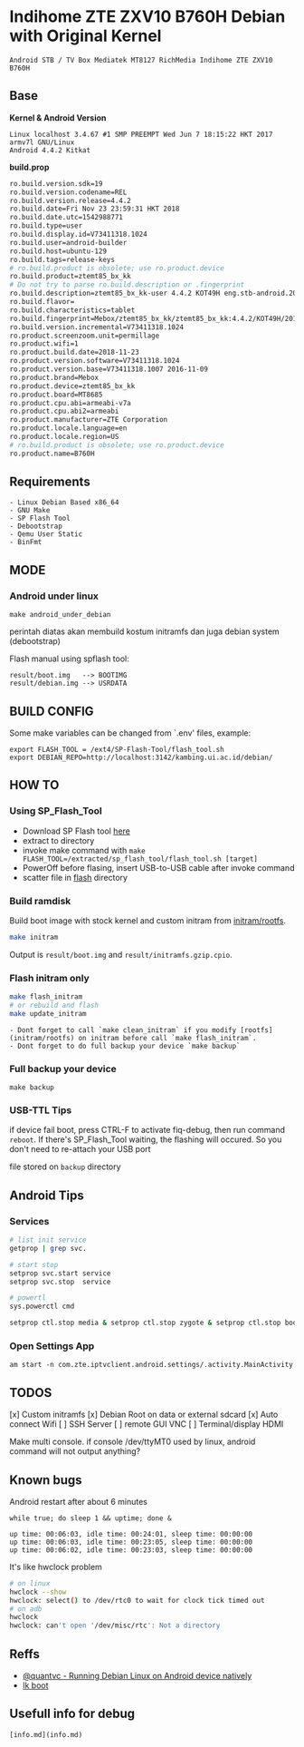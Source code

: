 # Indihome ZTE ZXV10 B760H Debian with Original Kernel

	Android STB / TV Box Mediatek MT8127 RichMedia Indihome ZTE ZXV10 B760H

## Base 

**Kernel & Android Version**
```
Linux localhost 3.4.67 #1 SMP PREEMPT Wed Jun 7 18:15:22 HKT 2017 armv7l GNU/Linux
Android 4.4.2 Kitkat

```
**build.prop**
``` bash
ro.build.version.sdk=19
ro.build.version.codename=REL
ro.build.version.release=4.4.2
ro.build.date=Fri Nov 23 23:59:31 HKT 2018
ro.build.date.utc=1542988771
ro.build.type=user
ro.build.display.id=V73411318.1024
ro.build.user=android-builder
ro.build.host=ubuntu-129
ro.build.tags=release-keys
# ro.build.product is obsolete; use ro.product.device
ro.build.product=ztemt85_bx_kk
# Do not try to parse ro.build.description or .fingerprint
ro.build.description=ztemt85_bx_kk-user 4.4.2 KOT49H eng.stb-android.20181123.235335 release-keys
ro.build.flavor=
ro.build.characteristics=tablet
ro.build.fingerprint=Mebox/ztemt85_bx_kk/ztemt85_bx_kk:4.4.2/KOT49H/20181123.235335:user/release-keys
ro.build.version.incremental=V73411318.1024
ro.product.screenzoom.unit=permillage
ro.product.wifi=1
ro.product.build.date=2018-11-23
ro.product.version.software=V73411318.1024
ro.product.version.base=V73411318.1007 2016-11-09
ro.product.brand=Mebox
ro.product.device=ztemt85_bx_kk
ro.product.board=MT8685
ro.product.cpu.abi=armeabi-v7a
ro.product.cpu.abi2=armeabi
ro.product.manufacturer=ZTE Corporation
ro.product.locale.language=en
ro.product.locale.region=US
# ro.build.product is obsolete; use ro.product.device
ro.product.name=B760H
```

## Requirements

	- Linux Debian Based x86_64
	- GNU Make
	- SP Flash Tool
	- Debootstrap
	- Qemu User Static
	- BinFmt

## MODE

### Android under linux

```
make android_under_debian
```
perintah diatas akan membuild kostum initramfs dan juga debian system (debootstrap)

Flash manual using spflash tool:
```
result/boot.img   --> BOOTIMG
result/debian.img --> USRDATA
```

## BUILD CONFIG

Some make variables can be changed from `.env' files, example:
```
export FLASH_TOOL = /ext4/SP-Flash-Tool/flash_tool.sh
export DEBIAN_REPO=http://localhost:3142/kambing.ui.ac.id/debian/

```

## HOW TO

### Using SP_Flash_Tool

- Download SP Flash tool [here](https://spflashtool.com/download/)
- extract to directory
- invoke make command with `make FLASH_TOOL=/extracted/sp_flash_tool/flash_tool.sh [target]`
- PowerOff before flasing, insert USB-to-USB cable after invoke command
- scatter file in [flash](flash) directory

### Build ramdisk
Build boot image with stock kernel and custom initram from [initram/rootfs](initram/rootfs).
``` bash
make initram
```
Output is `result/boot.img` and `result/initramfs.gzip.cpio`.

### Flash initram only

``` bash
make flash_initram
# or rebuild and flash
make update_initram
```

	- Dont forget to call `make clean_initram` if you modify [rootfs](initram/rootfs) on initram before call `make flash_initram`.
	- Dont forget to do full backup your device `make backup`

### Full backup your device

```
make backup
```


### USB-TTL Tips

if device fail boot, press CTRL-F to activate fiq-debug, then run command `reboot`. If there's SP_Flash_Tool waiting, the flashing will occured. So you
don't need to re-attach your USB port

file stored on `backup` directory

## Android Tips

### Services

``` bash
# list init service
getprop | grep svc.

# start stop
setprop svc.start service
setprop svc.stop  service

# powertl
sys.powerctl cmd

setprop ctl.stop media & setprop ctl.stop zygote & setprop ctl.stop bootanim


```
### Open Settings App

```
am start -n com.zte.iptvclient.android.settings/.activity.MainActivity
```

## TODOS

[x] Custom initramfs
[x] Debian Root on data or external sdcard
[x] Auto connect Wifi
[ ] SSH Server
[ ] remote GUI VNC
[ ] Terminal/display HDMI

Make multi console. if console /dev/ttyMT0 used by linux, android command will  not output anything?

## Known bugs

Android restart after about 6 minutes
```
while true; do sleep 1 && uptime; done &

up time: 00:06:03, idle time: 00:24:01, sleep time: 00:00:00
up time: 00:06:03, idle time: 00:23:05, sleep time: 00:00:00
up time: 00:06:02, idle time: 00:23:03, sleep time: 00:00:00
```
It's like hwclock problem

``` bash
# on linux
hwclock --show
hwclock: select() to /dev/rtc0 to wait for clock tick timed out
# on adb
hwclock                                                
hwclock: can't open '/dev/misc/rtc': Not a directory
```
## Reffs

- [@quantvc - Running Debian Linux on Android device natively](https://medium.com/@quantvc/running-debian-on-android-device-natively-73545c9b0757)
- [lk boot](https://github.com/ariafan/lk_mtk/blob/master/bootable/bootloader/lk/app/mt_boot/mt_boot.c)
## Usefull info for debug

	[info.md](info.md)